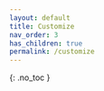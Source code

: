 ```yaml
---
layout: default
title: Customize
nav_order: 3
has_children: true
permalink: /customize
---
```


{: .no_toc }
